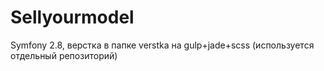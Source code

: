 Sellyourmodel
=======

Symfony 2.8, верстка в папке verstka на gulp+jade+scss (используется отдельный репозиторий)
